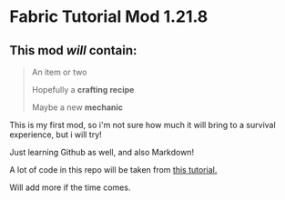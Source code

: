 # Fabric Tutorial Mod 1.21.8

## This mod *will* contain:
> An item or two
> 
> Hopefully a **crafting recipe**
> 
> Maybe a new **mechanic**

This is my first mod, so i'm not sure how much it will bring to a survival experience, but i will try!

Just learning Github as well, and also Markdown!

A lot of code in this repo will be taken from [this tutorial.](https://www.youtube.com/watch?v=oU8-qV-ZtUY)

Will add more if the time comes.
